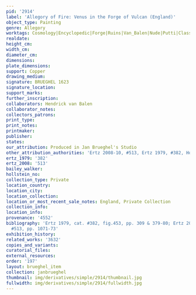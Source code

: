 ```yaml
---
pid: '2914'
label: 'Allegory of Fire: Venus in the Forge of Vulcan (England)'
object_type: Painting
genre: Allegory
worktags: Cosmology|Encyclopedic|Forge|Ruins|Van_Balen|Nude|Putti|Classical|Armor
realdate:
height_cm:
width_cm:
diameter_cm:
dimensions:
plate_dimensions:
support: Copper
drawing_medium:
signature: BRUEGHEL 1623
signature_location:
support_marks:
further_inscription:
collaborators: Hendrick van Balen
collaborator_notes:
collectors_patrons:
print_type:
print_notes:
printmaker:
publisher:
states:
our_attribution: Produced in Jan Brueghel's Studio
other_attribution_authorities: 'Ertz 2008-10, #513, Ertz 1979, #382, Honig database'
ertz_1979: '382'
ertz_2008: '513'
bailey_walker:
hollstein_no:
collection_type: Private
location_country:
location_city:
location_collection:
location_or_most_recent_sale_notes: England, Private Collection
collection_info:
location_info:
provenance: '4552'
bibliography: 'Ertz 1979, cat. #382, fig.453, pp. 309 & 379-80; Ertz 2008-10, cat.
  #513, pp. 1071-73'
exhibition_history:
related_works: '3632'
copies_and_variants:
curatorial_files:
external_resources:
order: '197'
layout: brueghel_item
collection: janbrueghel
thumbnail: img/derivatives/simple/2914/thumbnail.jpg
fullwidth: img/derivatives/simple/2914/fullwidth.jpg
---
```

